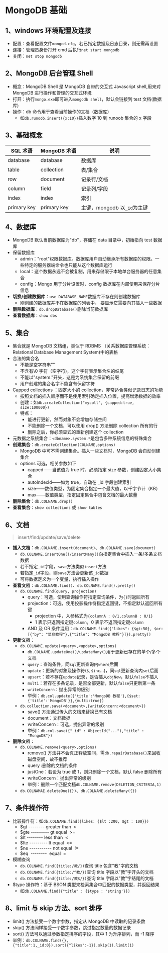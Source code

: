 # MongoDB 基础

## 1、windows 环境配置及连接

- 配置：查看配置文件`mongod.cfg`，若已指定数据及日志目录，则无需再设置
- 连接：管理员身份打开 cmd 后执行`net start mongodb`
- 关闭：`net stop mongodb`

## 2、MongoDB 后台管理 Shell

- 概念：MongoDB Shell 是 MongoDB 自带的交互式 Javascript shell,用来对 MongoDB 进行操作和管理的交互式环境
- 打开：执行`mongo.exe`即可进入`mongodb shell`，默认会链接到 test 文档(数据库)
- 操作：db 命令用于查看当前操作的文档（数据库）
  - 如`db.runoob.insert({x:10})`插入数字 10 到 runoob 集合的 x 字段

## 3、基础概念

| SQL 术语    | MongoDB 术语 | 说明                        |
| ----------- | ------------ | --------------------------- |
| database    | database     | 数据库                      |
| table       | collection   | 表/集合                     |
| row         | document     | 记录行/文档                 |
| column      | field        | 记录列/字段                 |
| index       | index        | 索引                        |
| primary key | primary key  | 主键，mongodb 以`_id`为主键 |

## 4、数据库

- MongoDB 默认当前数据库为"db"，存储在 data 目录中，初始指向 test 数据库
- 保留数据库
  - admin："root"权限数据库。数据库用户自动继承所有数据库的权限。一些特定的服务器端命令也只能从这个数据库运行
  - local：这个数据永远不会被复制，用来存储限于本地单台服务器的任意集合
  - config：Mongo 用于分片设置时，config 数据库在内部使用来保存分片信息
- **切换/创建数据库**：`use DATABASE_NAME`数据库不存在则创建数据库
  - 刚创建的数据库并不在数据库的列表中， 要显示它需要向其插入一些数据
- **删除数据库**：`db.dropDatabase()`删除当前数据库
- **查看数据库**：`show dbs`

## 5、集合

- 集合就是 MongoDB 文档组，类似于 RDBMS （关系数据库管理系统：Relational Database Management System)中的表格
- 合法的集合名
  - 不能是空字符串""
  - 不含有\0 字符（空字符)，这个字符表示集合名的结尾
  - 不能以"system."开头，这是为系统集合保留的前缀
  - 用户创建的集合名字不能含有保留字符
- Capped collections ：固定大小的 collection，非常适合类似记录日志的功能
  - 按照文档的插入顺序而不是使用索引确定插入位置，提高增添数据的效率
  - 创建：如`db.createCollection("mycoll", {capped:true, size:100000})`
  - 特点：
    - 能进行更新，然而对象不会增加存储空间
    - 不能删除一个文档，可以使用 drop() 方法删除 collection 所有的行
    - 删除之后，你必须显式的重新创建这个 collection
- 元数据之系统集合：`<dbname>.system.*`是包含多种系统信息的特殊集合
- **创建集合**：`db.createCollection(COLNAME,options)`
  - MongoDB 中可不需创建集合。插入一些文档时，MongoDB 会自动创建集合
  - options 可选，相关参数如下
    - capped——当该值为 true 时，必须指定 size 参数，创建固定大小集合
    - autoIndexId——如为 true，自动在 \_id 字段创建索引
    - size——数值类型，为固定集合指定一个最大值，以千字节计（KB）
    - max——数值类型，指定固定集合中包含文档的最大数量
- **删除集合**：`db.COLNAME.drop()`
- **查看集合**：`show collections` 或 `show tables`

## 6、文档

> insert/find/update/save/delete

- **插入文档**：`db.COLNAME.insert(document)`、`db.COLNAME.save(document)`
  - `db.COLNAME.insertOne()/insertMany()`向指定集合中插入一条/多条文档数据
  - 若不指定`_id`字段，`save`方法类似`insert`方法
  - 若指定`_id`字段，则`save`方法会更新该`_id`数据
  - 可将数据定义为一个变量，执行插入操作
- **查看文档**：`db.COLNAME.find()`、`db.COLNAME.find().pretty()`
  - `db.COLNAME.find(query, projection)`
    - query：可选，使用查询操作符指定查询条件，为`{}`时返回所有
    - projection：可选，使用投影操作符指定返回键，不指定默认返回所有键
      - projection 中，入参格式为`{columnA : 0/1,columnB : 0/1}`
      - 1 表示只返回指定键`column`，0 表示不返回指定键`column`
    - AND 及 OR 条件混用：`db.COLNAME.find({"likes": {$gt:50}, $or: [{"by": "菜鸟教程"},{"title": "MongoDB 教程"}]}).pretty()`
- **更新文档**：
  - `db.COLNAME.update(<query>,<update>,options)`
    - `db.COLNAME.updateOne()/updateMany()`用于更新已存在的单个/多个文档
    - `query`：查询条件，同`sql`更新查询内`where`后面
    - `update`：更新的对象及操作符(`$,$inc`...)，同`sql`更新查询内`set`后面
    - `upsert`：若不存在`update`记录，是否插入`objNew`，默认`false`不插入
    - `multi`：若存在多条记录，是否全部更新，默认`false`只更新第一条
    - `writeConcern`：抛出异常的级别
    - 举例：`db.col.update({'title':'MongoDB 教程'},{$set:{'title':'MongoDB'}},{multi:true})`
  - `db.collection.save(<document>,{writeConcern:<document>})`
    - save() 方法通过传入的文档来替换已有文档
    - document：文档数据
    - writeConcern：可选，抛出异常的级别
    - 举例：`db.col.save({"_id" : ObjectId("..."),"title" : "MongoDB"})`
- **删除文档**：
  - `db.COLNAME.remove(<query>,options)`
    - remove() 方法并不会真正释放空间，需`db.repairDatabase()`来回收磁盘空间，故不推荐
    - query :删除的文档的条件
    - justOne：若设为 true 或 1，则只删除一个文档，默认 false 删除所有
    - writeConcern：抛出异常的级别
    - 举例：删除一个匹配文档`db.COLNAME.remove(DELETION_CRITERIA,1)`
  - `db.COLNAMAE.deleteOne({})`、`db.COLNAME.deleteMany({})`

## 7、条件操作符

- 比较操作符：如`db.COLNAME.find({likes: {$lt :200, $gt : 100}})`
  - \$gt -------- greater than  >
  - \$gte --------- gt equal  >=
  - \$lt -------- less than  <
  - \$lte --------- lt equal  <=
  - \$ne ----------- not equal  !=
  - \$eq  --------  equal  =
- 模糊查询
  - `db.COLNAME.find({title:/教/})`查询 title 包含"教"字的文档
  - `db.COLNAME.find({title:/^教/})`查询 title 字段以"教"字开头的文档
  - `db.COLNAME.find({title:/教$/})`查询 title 字段以"教"字结尾的文档
- \$type 操作符：基于 BSON 类型来检索集合中匹配的数据类型，并返回结果
  - 如`db.COLNAME.find({"title" : {$type : 'string'}})`

## 8、limit 与 skip 方法、sort 排序

- limit() 方法接受一个数字参数，指定从 MongoDB 中读取的记录条数
- skip() 方法同样接受一个数字参数，跳过指定数量的数据记录
- sort() 方法可以通过参数指定排序的字段，其中 1 为升序排列，而 -1 降序
- 举例：`db.COLNAME.find({},{"title":1,_id:0}).sort({"likes":-1}).skip(1).limit(1)`
